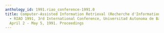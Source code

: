 ```yaml
---
anthology_id: 1991.riao_conference-1991.0
title: Computer-Assisted Information Retrieval (Recherche d'Information et ses Applications)
  - RIAO 1991, 3rd International Conference, Universitad Autonoma de Barcelona, Spain,
  April 2 - May 5, 1991. Proceedings
---
```

